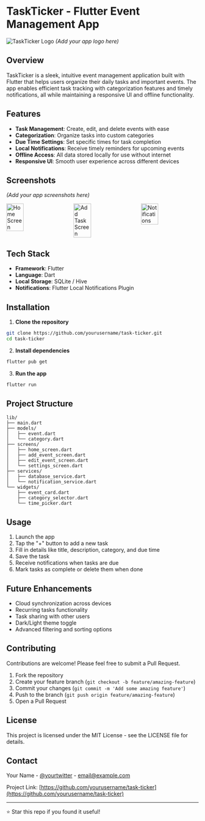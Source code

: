 # TaskTicker - Flutter Event Management App

![TaskTicker Logo](https://example.com/logo.png) *(Add your app logo here)*

## Overview

TaskTicker is a sleek, intuitive event management application built with Flutter that helps users organize their daily tasks and important events. The app enables efficient task tracking with categorization features and timely notifications, all while maintaining a responsive UI and offline functionality.

## Features

- **Task Management**: Create, edit, and delete events with ease
- **Categorization**: Organize tasks into custom categories
- **Due Time Settings**: Set specific times for task completion
- **Local Notifications**: Receive timely reminders for upcoming events
- **Offline Access**: All data stored locally for use without internet
- **Responsive UI**: Smooth user experience across different devices

## Screenshots

*(Add your app screenshots here)*

<div style="display: flex; justify-content: space-between;">
  <img src="screenshots/home_screen.png" width="30%" alt="Home Screen"/>
  <img src="screenshots/add_task.png" width="30%" alt="Add Task Screen"/>
  <img src="screenshots/notifications.png" width="30%" alt="Notifications"/>
</div>

## Tech Stack

- **Framework**: Flutter
- **Language**: Dart
- **Local Storage**: SQLite / Hive
- **Notifications**: Flutter Local Notifications Plugin

## Installation

1. **Clone the repository**

```bash
git clone https://github.com/yourusername/task-ticker.git
cd task-ticker
```

2. **Install dependencies**

```bash
flutter pub get
```

3. **Run the app**

```bash
flutter run
```

## Project Structure

```
lib/
├── main.dart
├── models/
│   ├── event.dart
│   └── category.dart
├── screens/
│   ├── home_screen.dart
│   ├── add_event_screen.dart
│   ├── edit_event_screen.dart
│   └── settings_screen.dart
├── services/
│   ├── database_service.dart
│   └── notification_service.dart
└── widgets/
    ├── event_card.dart
    ├── category_selector.dart
    └── time_picker.dart
```

## Usage

1. Launch the app
2. Tap the "+" button to add a new task
3. Fill in details like title, description, category, and due time
4. Save the task
5. Receive notifications when tasks are due
6. Mark tasks as complete or delete them when done

## Future Enhancements

- Cloud synchronization across devices
- Recurring tasks functionality
- Task sharing with other users
- Dark/Light theme toggle
- Advanced filtering and sorting options

## Contributing

Contributions are welcome! Please feel free to submit a Pull Request.

1. Fork the repository
2. Create your feature branch (`git checkout -b feature/amazing-feature`)
3. Commit your changes (`git commit -m 'Add some amazing feature'`)
4. Push to the branch (`git push origin feature/amazing-feature`)
5. Open a Pull Request

## License

This project is licensed under the MIT License - see the LICENSE file for details.

## Contact

Your Name - [@yourtwitter](https://twitter.com/yourtwitter) - email@example.com

Project Link: [https://github.com/yourusername/task-ticker](https://github.com/yourusername/task-ticker)

---

⭐ Star this repo if you found it useful!
